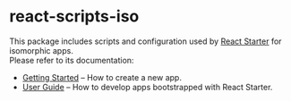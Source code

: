 # react-scripts-iso

This package includes scripts and configuration used by [React Starter](https://github.com/verumtech/react-starter) for isomorphic apps.<br>
Please refer to its documentation:

- [Getting Started](https://react-starter.dev/docs/getting-started) – How to create a new app.
- [User Guide](https://react-starter.dev/) – How to develop apps bootstrapped with React Starter.
